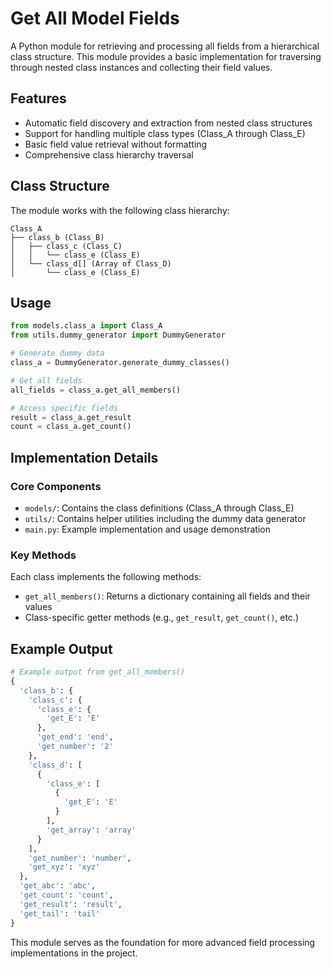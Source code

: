# Get All Model Fields

A Python module for retrieving and processing all fields from a hierarchical class structure. This module provides a basic implementation for traversing through nested class instances and collecting their field values.

## Features

- Automatic field discovery and extraction from nested class structures
- Support for handling multiple class types (Class_A through Class_E)
- Basic field value retrieval without formatting
- Comprehensive class hierarchy traversal

## Class Structure

The module works with the following class hierarchy:

```
Class_A
├── class_b (Class_B)
│   ├── class_c (Class_C)
│   │   └── class_e (Class_E)
│   └── class_d[] (Array of Class_D)
│       └── class_e (Class_E)
```

## Usage

```python
from models.class_a import Class_A
from utils.dummy_generator import DummyGenerator

# Generate dummy data
class_a = DummyGenerator.generate_dummy_classes()

# Get all fields
all_fields = class_a.get_all_members()

# Access specific fields
result = class_a.get_result
count = class_a.get_count()
```

## Implementation Details

### Core Components

- `models/`: Contains the class definitions (Class_A through Class_E)
- `utils/`: Contains helper utilities including the dummy data generator
- `main.py`: Example implementation and usage demonstration

### Key Methods

Each class implements the following methods:

- `get_all_members()`: Returns a dictionary containing all fields and their values
- Class-specific getter methods (e.g., `get_result`, `get_count()`, etc.)

## Example Output

```python
# Example output from get_all_members()
{
  'class_b': {
    'class_c': {
      'class_e': {
        'get_E': 'E'
      },
      'get_end': 'end',
      'get_number': '2'
    },
    'class_d': [
      {
        'class_e': [
          {
            'get_E': 'E'
          }
        ],
        'get_array': 'array'
      }
    ],
    'get_number': 'number',
    'get_xyz': 'xyz'
  },
  'get_abc': 'abc',
  'get_count': 'count',
  'get_result': 'result',
  'get_tail': 'tail'
}
```

This module serves as the foundation for more advanced field processing implementations in the project.
